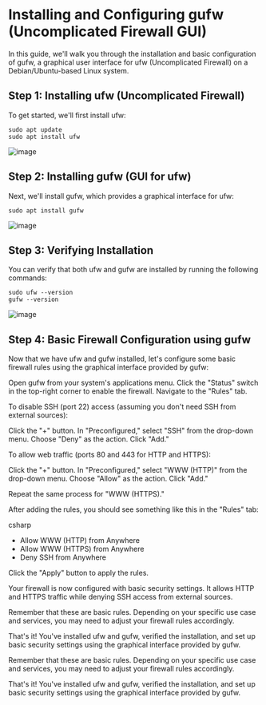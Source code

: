 # Installing and Configuring gufw (Uncomplicated Firewall GUI)

In this guide, we'll walk you through the installation and basic configuration of gufw, a graphical user interface for ufw (Uncomplicated Firewall) on a Debian/Ubuntu-based Linux system.
## Step 1: Installing ufw (Uncomplicated Firewall)

To get started, we'll first install ufw:
    
    sudo apt update
    sudo apt install ufw

![image](https://github.com/testcomputer/rando-linux-build/assets/104815254/230cb6d5-a4ab-429f-97b0-4eba109b1ecd)

## Step 2: Installing gufw (GUI for ufw)

Next, we'll install gufw, which provides a graphical interface for ufw:

    sudo apt install gufw

![image](https://github.com/testcomputer/rando-linux-build/assets/104815254/50d6aa2a-a12a-4754-8632-4740de66e199)


## Step 3: Verifying Installation

You can verify that both ufw and gufw are installed by running the following commands:

    sudo ufw --version
    gufw --version

![image](https://github.com/testcomputer/rando-linux-build/assets/104815254/6d55337b-cbb2-4941-b59e-0ca3bcc1e133)

## Step 4: Basic Firewall Configuration using gufw

Now that we have ufw and gufw installed, let's configure some basic firewall rules using the graphical interface provided by gufw:

Open gufw from your system's applications menu.
    Click the "Status" switch in the top-right corner to enable the firewall.
    Navigate to the "Rules" tab.

To disable SSH (port 22) access (assuming you don't need SSH from external sources):

Click the "+" button.
    In "Preconfigured," select "SSH" from the drop-down menu.
    Choose "Deny" as the action.
    Click "Add."

To allow web traffic (ports 80 and 443 for HTTP and HTTPS):

Click the "+" button.
    In "Preconfigured," select "WWW (HTTP)" from the drop-down menu.
    Choose "Allow" as the action.
    Click "Add."

Repeat the same process for "WWW (HTTPS)."

After adding the rules, you should see something like this in the "Rules" tab:

csharp

- Allow WWW (HTTP) from Anywhere
- Allow WWW (HTTPS) from Anywhere
- Deny SSH from Anywhere

Click the "Apply" button to apply the rules.

Your firewall is now configured with basic security settings. It allows HTTP and HTTPS traffic while denying SSH access from external sources.

Remember that these are basic rules. Depending on your specific use case and services, you may need to adjust your firewall rules accordingly.

That's it! You've installed ufw and gufw, verified the installation, and set up basic security settings using the graphical interface provided by gufw.

Remember that these are basic rules. Depending on your specific use case and services, you may need to adjust your firewall rules accordingly.

That's it! You've installed ufw and gufw, verified the installation, and set up basic security settings using the graphical interface provided by gufw.
